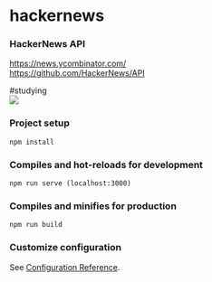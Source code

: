 # hackernews

### HackerNews API

https://news.ycombinator.com/  
https://github.com/HackerNews/API

#studying</br>
<img src="https://img.shields.io/badge/Vue-#4FC08D?style=flat-square&logo=vuedotjs&logoColor=white"/>

### Project setup

```
npm install
```

### Compiles and hot-reloads for development

```
npm run serve (localhost:3000)
```

### Compiles and minifies for production

```
npm run build
```

### Customize configuration

See [Configuration Reference](https://cli.vuejs.org/config/).
